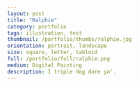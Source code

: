```yaml
---
layout: post
title: "Ralphie"
category: portfolio
tags: illustration, test
thumbnail: /portfolio/thumbs/ralphie.jpg
orientation: portrait, landscape
size: square, letter, tabloid
full: /portfolio/full/ralphie.png
medium: Digital Painting
description: I triple dog dare ya'.
---
```


